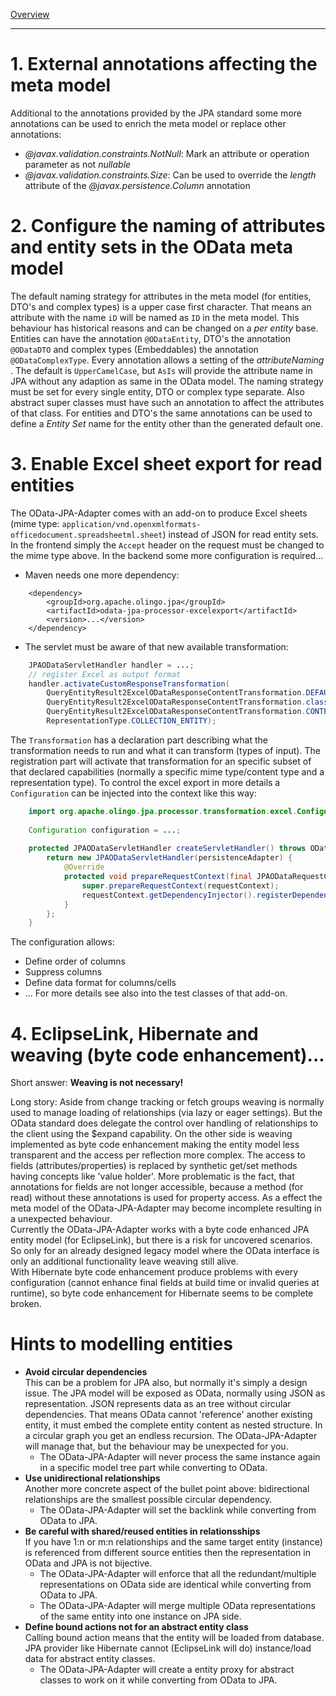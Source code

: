 [Overview](TableOfContent.md)

---
# 1. External annotations affecting the meta model
Additional to the annotations provided by the JPA standard some more annotations can be used to enrich the meta model or replace other annotations:
* *@javax.validation.constraints.NotNull*: Mark an attribute or operation parameter as not *nullable*
* *@javax.validation.constraints.Size*: Can be used to override the *length* attribute of the *@javax.persistence.Column* annotation

# 2. Configure the naming of attributes and entity sets in the OData meta model
The default naming strategy for attributes in the meta model (for entities, DTO's and complex types) is a upper case first character. That means an attribute with the name `iD` will be named as `ID` in the meta model. This behaviour has historical reasons and can be changed on a  _per entity_  base.
Entities can have the annotation `@ODataEntity`, DTO's the annotation `@ODataDTO` and complex types (Embeddables) the annotation `@ODataComplexType`. Every annotation allows a setting of the  _attributeNaming_  . The default is `UpperCamelCase`, but `AsIs` will provide the attribute name in JPA without any adaption as same in the OData model.
The naming strategy must be set for every single entity, DTO or complex type separate. Also abstract super classes must have such an annotation to affect the attributes of that class.
For entities and DTO's the same annotations can be used to define a *Entity Set* name for the entity other than the generated default one.

# <a id="ExcelExport"></a>3. Enable Excel sheet export for read entities
The OData-JPA-Adapter comes with an add-on to produce Excel sheets (mime type: `application/vnd.openxmlformats-officedocument.spreadsheetml.sheet`) instead of JSON for read entity sets.
In the frontend simply the `Accept` header on the request must be changed to the mime type above.
In the backend some more configuration is required...
* Maven needs one more dependency:

```
	<dependency>
		<groupId>org.apache.olingo.jpa</groupId>
		<artifactId>odata-jpa-processor-excelexport</artifactId>
		<version>...</version>
	</dependency>

```
* The servlet must be aware of that new available transformation:

```java
	JPAODataServletHandler handler = ...;
	// register Excel as output format
    handler.activateCustomResponseTransformation(
        QueryEntityResult2ExcelODataResponseContentTransformation.DEFAULT_DECLARATION,
        QueryEntityResult2ExcelODataResponseContentTransformation.class,
        QueryEntityResult2ExcelODataResponseContentTransformation.CONTENTTYPE_EXCEL,
        RepresentationType.COLLECTION_ENTITY);
```
The `Transformation` has a declaration part describing what the transformation needs to run and what it can transform (types of input). The registration part will activate that transformation for an specific subset of that declared capabilities (normally a specific mime type/content type and a representation type).
To control the excel export in more details a `Configuration` can be injected into the context like this way:

```java
	import org.apache.olingo.jpa.processor.transformation.excel.Configuration ;
	
	Configuration configuration = ...;
	
	protected JPAODataServletHandler createServletHandler() throws ODataException {
		return new JPAODataServletHandler(persistenceAdapter) {
			@Override
			protected void prepareRequestContext(final JPAODataRequestContext requestContext) {
				super.prepareRequestContext(requestContext);
				requestContext.getDependencyInjector().registerDependencyMapping(Configuration.class, configuration);
			}
		};
	}

```
The configuration allows:
* Define order of columns
* Suppress columns
* Define data format for columns/cells
* ...
For more details see also into the test classes of that add-on.

# <a id="Weaving"></a>4. EclipseLink, Hibernate and weaving (byte code enhancement)...
Short answer: **Weaving is not necessary!**

Long story: Aside from change tracking or fetch groups weaving is normally used to manage loading of relationships (via lazy or eager settings). But the OData standard does delegate the control over handling of relationships to the client using the $expand capability. On the other side is weaving implemented as byte code enhancement making the entity model less transparent and the access per reflection more complex. The access to fields (attributes/properties) is replaced by synthetic get/set methods having concepts like 'value holder'. More problematic is the fact, that annotations for fields are not longer accessible, because a method (for read) without these annotations is used for property access. As a effect the meta model of the OData-JPA-Adapter may become incomplete resulting in a unexpected behaviour.  
Currently the OData-JPA-Adapter works with a byte code enhanced JPA entity model (for EclipseLink), but there is a risk for uncovered scenarios. So only for an already designed legacy model where the OData interface is only an additional functionality leave weaving still alive.  
With Hibernate byte code enhancement produce problems with every configuration (cannot enhance final fields at build time or invalid queries at runtime), so byte code enhancement for Hibernate seems to be complete broken.

# Hints to modelling entities
* **Avoid circular dependencies**</br>
  This can be a problem for JPA also, but normally it's simply a design issue. The JPA model will be exposed as OData, normally using JSON as representation. JSON represents data as an tree without circular dependencies. That means OData cannot 'reference' another existing entity, it must embed the complete entity content as nested structure. In a circular graph you get an endless recursion. The OData-JPA-Adapter will manage that, but the behaviour may be unexpected for you.
    * The OData-JPA-Adapter will never process the same instance again in a specific model tree part while converting to OData.
* **Use unidirectional relationships**</br>
  Another more concrete aspect of the bullet point above: bidirectional relationships are the smallest possible circular dependency.
    * The OData-JPA-Adapter will set the backlink while converting from OData to JPA.
* **Be careful with shared/reused entities in relationsships**</br>
  If you have 1:n or m:n relationships and the same target entity (instance) is referenced from different source entities then the representation in OData and JPA is not bijective.
    * The OData-JPA-Adapter will enforce that all the redundant/multiple representations on OData side are identical while converting from OData to JPA.
    * The OData-JPA-Adapter will merge multiple OData representations of the same entity into one instance on JPA side.
* **Define bound actions not for an abstract entity class**</br>
  Calling bound action means that the entity will be loaded from database. JPA provider like Hibernate cannot (EclipseLink will do) instance/load data for abstract entity classes.
    * The OData-JPA-Adapter will create a entity proxy for abstract classes to work on it while converting from OData to JPA.
